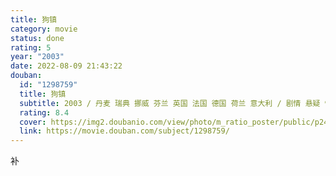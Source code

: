 ```yaml
---
title: 狗镇
category: movie
status: done
rating: 5
year: "2003"
date: 2022-08-09 21:43:22
douban:
  id: "1298759"
  title: 狗镇
  subtitle: 2003 / 丹麦 瑞典 挪威 芬兰 英国 法国 德国 荷兰 意大利 / 剧情 悬疑 惊悚 / 拉斯·冯·提尔 / 妮可·基德曼 哈里特·安德森
  rating: 8.4
  cover: https://img2.doubanio.com/view/photo/m_ratio_poster/public/p2457169802.jpg
  link: https://movie.douban.com/subject/1298759/
---
```


补